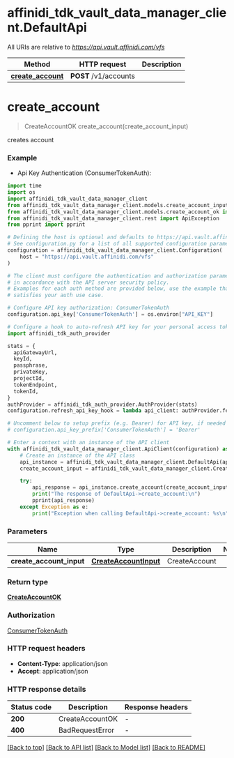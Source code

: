 # affinidi_tdk_vault_data_manager_client.DefaultApi

All URIs are relative to *https://api.vault.affinidi.com/vfs*

| Method                                             | HTTP request          | Description |
| -------------------------------------------------- | --------------------- | ----------- |
| [**create_account**](DefaultApi.md#create_account) | **POST** /v1/accounts |

# **create_account**

> CreateAccountOK create_account(create_account_input)

creates account

### Example

- Api Key Authentication (ConsumerTokenAuth):

```python
import time
import os
import affinidi_tdk_vault_data_manager_client
from affinidi_tdk_vault_data_manager_client.models.create_account_input import CreateAccountInput
from affinidi_tdk_vault_data_manager_client.models.create_account_ok import CreateAccountOK
from affinidi_tdk_vault_data_manager_client.rest import ApiException
from pprint import pprint

# Defining the host is optional and defaults to https://api.vault.affinidi.com/vfs
# See configuration.py for a list of all supported configuration parameters.
configuration = affinidi_tdk_vault_data_manager_client.Configuration(
    host = "https://api.vault.affinidi.com/vfs"
)

# The client must configure the authentication and authorization parameters
# in accordance with the API server security policy.
# Examples for each auth method are provided below, use the example that
# satisfies your auth use case.

# Configure API key authorization: ConsumerTokenAuth
configuration.api_key['ConsumerTokenAuth'] = os.environ["API_KEY"]

# Configure a hook to auto-refresh API key for your personal access token (PAT), if expired
import affinidi_tdk_auth_provider

stats = {
  apiGatewayUrl,
  keyId,
  passphrase,
  privateKey,
  projectId,
  tokenEndpoint,
  tokenId,
}
authProvider = affinidi_tdk_auth_provider.AuthProvider(stats)
configuration.refresh_api_key_hook = lambda api_client: authProvider.fetch_project_scoped_token()

# Uncomment below to setup prefix (e.g. Bearer) for API key, if needed
# configuration.api_key_prefix['ConsumerTokenAuth'] = 'Bearer'

# Enter a context with an instance of the API client
with affinidi_tdk_vault_data_manager_client.ApiClient(configuration) as api_client:
    # Create an instance of the API class
    api_instance = affinidi_tdk_vault_data_manager_client.DefaultApi(api_client)
    create_account_input = affinidi_tdk_vault_data_manager_client.CreateAccountInput() # CreateAccountInput | CreateAccount

    try:
        api_response = api_instance.create_account(create_account_input)
        print("The response of DefaultApi->create_account:\n")
        pprint(api_response)
    except Exception as e:
        print("Exception when calling DefaultApi->create_account: %s\n" % e)
```

### Parameters

| Name                     | Type                                            | Description   | Notes |
| ------------------------ | ----------------------------------------------- | ------------- | ----- |
| **create_account_input** | [**CreateAccountInput**](CreateAccountInput.md) | CreateAccount |

### Return type

[**CreateAccountOK**](CreateAccountOK.md)

### Authorization

[ConsumerTokenAuth](../README.md#ConsumerTokenAuth)

### HTTP request headers

- **Content-Type**: application/json
- **Accept**: application/json

### HTTP response details

| Status code | Description     | Response headers |
| ----------- | --------------- | ---------------- |
| **200**     | CreateAccountOK | -                |
| **400**     | BadRequestError | -                |

[[Back to top]](#) [[Back to API list]](../README.md#documentation-for-api-endpoints) [[Back to Model list]](../README.md#documentation-for-models) [[Back to README]](../README.md)
